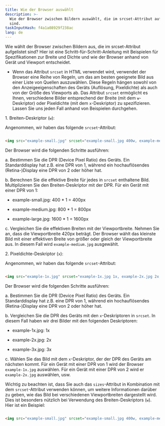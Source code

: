 ```yaml
---
title: Wie der Browser auswählt
description: >-
  Wie der Browser zwischen Bildern auswählt, die im srcset-Attribut aufgelistet
  sind.
taskInputHash: f4a1a08929f238ac
lang: de
---
```

Wie wählt der Browser zwischen Bildern aus, die im srcset-Attribut aufgelistet sind? Hier ist eine Schritt-für-Schritt-Anleitung mit Beispielen für Spezifikationen zur Breite und Dichte und wie der Browser anhand von Gerät und Viewport entscheidet.

- Wenn das Attribut `srcset` in HTML verwendet wird, verwendet der Browser eine Reihe von Regeln, um das am besten geeignete Bild aus einer Liste von Quellen auszuwählen. Diese Regeln hängen sowohl von den Anzeigeeigenschaften des Geräts (Auflösung, Pixeldichte) als auch von der Größe des Viewports ab. Das Attribut `srcset` ermöglicht es Ihnen, verschiedene Bilder entsprechend der Breite (mit dem `w`-Deskriptor) oder Pixeldichte (mit dem `x`-Deskriptor) zu spezifizieren. Lassen Sie uns jeden Fall anhand von Beispielen durchgehen.

1\. Breiten-Deskriptor (`w`):

Angenommen, wir haben das folgende `srcset`-Attribut:

```html

<img src="example-small.jpg" srcset="example-small.jpg 400w, example-medium.jpg 800w, example-large.jpg 1600w" alt="Beispielbild">

```

Der Browser wird die folgenden Schritte ausführen:

a. Bestimmen Sie die DPR (Device Pixel Ratio) des Geräts. Ein Standarddisplay hat z.B. eine DPR von 1, während ein hochauflösendes (Retina-)Display eine DPR von 2 oder höher hat.

b. Berechnen Sie die effektive Breite für jedes in `srcset` enthaltene Bild. Multiplizieren Sie den Breiten-Deskriptor mit der DPR. Für ein Gerät mit einer DPR von 1:

- example-small.jpg: 400 \* 1 = 400px

- example-medium.jpg: 800 \* 1 = 800px

- example-large.jpg: 1600 \* 1 = 1600px

c. Vergleichen Sie die effektiven Breiten mit der Viewportbreite. Nehmen Sie an, dass die Viewportbreite 420px beträgt. Der Browser wählt das kleinste Bild mit einer effektiven Breite von größer oder gleich der Viewportbreite aus. In diesem Fall wird `example-medium.jpg` ausgewählt.

2\. Pixeldichte-Deskriptor (`x`):

Angenommen, wir haben das folgende `srcset`-Attribut:

```html

<img src="example-1x.jpg" srcset="example-1x.jpg 1x, example-2x.jpg 2x, example-3x.jpg 3x" alt="Beispielbild">

```

Der Browser wird die folgenden Schritte ausführen:

a. Bestimmen Sie die DPR (Device Pixel Ratio) des Geräts. Ein Standarddisplay hat z.B. eine DPR von 1, während ein hochauflösendes (Retina-)Display eine DPR von 2 oder höher hat.

b. Vergleichen Sie die DPR des Geräts mit den `x`-Deskriptoren in `srcset`. In diesem Fall haben wir drei Bilder mit den folgenden Deskriptoren:

- example-1x.jpg: 1x

- example-2x.jpg: 2x

- example-3x.jpg: 3x

c. Wählen Sie das Bild mit dem `x`-Deskriptor, der der DPR des Geräts am nächsten kommt. Für ein Gerät mit einer DPR von 1 wird der Browser `example-1x.jpg` auswählen. Für ein Gerät mit einer DPR von 2 wird er `example-2x.jpg` auswählen, usw.

Wichtig zu beachten ist, dass Sie auch das `sizes`-Attribut in Kombination mit dem `srcset`-Attribut verwenden können, um weitere Informationen darüber zu geben, wie das Bild bei verschiedenen Viewportbreiten dargestellt wird. Dies ist besonders nützlich bei Verwendung des Breiten-Deskriptors (`w`). Hier ist ein Beispiel:

```html

<img src="example-small.jpg" srcset="example-small.jpg 400w, example-medium.jpg 800w, example-large.jpg 1600w" sizes="(max-width: 480px) 100vw, (max-width: 960px) 50vw,

```
